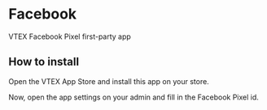 # Facebook

VTEX Facebook Pixel first-party app

## How to install

Open the VTEX App Store and install this app on your store.

Now, open the app settings on your admin and fill in the Facebook Pixel id.
